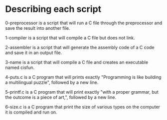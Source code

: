 # Describing each script
0-preprocessor is a script that will run a C file through the preprocessor and save the result into another file.

1-compiler is a script that will compile a C file but does not link.

2-assembler is a script that will generate the assembly code of a C code and save it in an output file.

3-name is a script that will compile a C file and creates an executable named cisfun.

4-puts.c is a C program that will prints exactly "Programming is like building a multilingual puzzle", followed by a new line.

5-printf.c is a C program that will print exactly "with a proper grammar, but the outcome is a piece of art,", followed by a new line.

6-size.c is a C program that print the size of various types on the computer it is compiled and run on.
